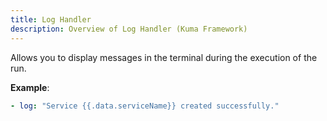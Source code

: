 ```yaml
---
title: Log Handler
description: Overview of Log Handler (Kuma Framework)
---
```


Allows you to display messages in the terminal during the execution of the run.


**Example**:
```yaml
- log: "Service {{.data.serviceName}} created successfully."
```
